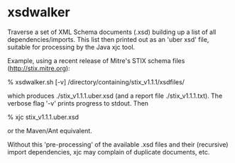 xsdwalker
=========

Traverse a set of XML Schema documents (.xsd) building up a list of
all dependencies/imports.  This list then printed out as an 'uber xsd'
file, suitable for processing by the Java xjc tool.

Example, using a recent release of Mitre's STIX schema files
(http://stix.mitre.org):

% xsdwalker.sh [-v] /directory/containing/stix_v1.1.1/xsdfiles/

which produces ./stix_v1.1.1.uber.xsd (and a report file
./stix_v1.1.1.txt).  The verbose flag '-v' prints progress to stdout. Then

% xjc stix_v1.1.1.uber.xsd

or the Maven/Ant equivalent.

Without this 'pre-processing' of the available .xsd files and their
(recursive) import dependencies, xjc may complain of duplicate
documents, etc.


